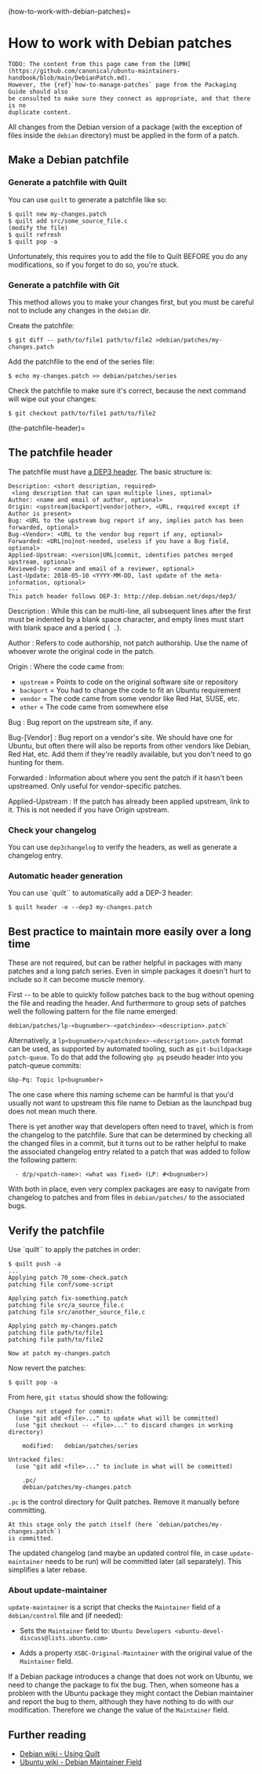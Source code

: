 (how-to-work-with-debian-patches)=
# How to work with Debian patches


```{seealso}
TODO: The content from this page came from the [UMH](https://github.com/canonical/ubuntu-maintainers-handbook/blob/main/DebianPatch.md).
However, the {ref}`how-to-manage-patches` page from the Packaging Guide should also
be consulted to make sure they connect as appropriate, and that there is no
duplicate content.
```

All changes from the Debian version of a package (with the exception of files
inside the `debian` directory) must be applied in the form of a patch.


## Make a Debian patchfile

### Generate a patchfile with Quilt

You can use `quilt` to generate a patchfile like so:

```none
$ quilt new my-changes.patch
$ quilt add src/some_source_file.c
(modify the file)
$ quilt refresh
$ quilt pop -a
```

Unfortunately, this requires you to add the file to Quilt BEFORE you do any
modifications, so if you forget to do so, you're stuck.


### Generate a patchfile with Git

This method allows you to make your changes first, but you must be careful not
to include any changes in the `debian` dir.

Create the patchfile:

```none
$ git diff -- path/to/file1 path/to/file2 >debian/patches/my-changes.patch
```

Add the patchfile to the end of the series file:

```none
$ echo my-changes.patch >> debian/patches/series
```

Check the patchfile to make sure it's correct, because the next command will
wipe out your changes:

```none
$ git checkout path/to/file1 path/to/file2
```


(the-patchfile-header)=
## The patchfile header

The patchfile must have [a DEP3 header](http://dep.debian.net/deps/dep3). The
basic structure is:

```text
Description: <short description, required>
 <long description that can span multiple lines, optional>
Author: <name and email of author, optional>
Origin: <upstream|backport|vendor|other>, <URL, required except if Author is present>
Bug: <URL to the upstream bug report if any, implies patch has been forwarded, optional>
Bug-<Vendor>: <URL to the vendor bug report if any, optional>
Forwarded: <URL|no|not-needed, useless if you have a Bug field, optional>
Applied-Upstream: <version|URL|commit, identifies patches merged upstream, optional>
Reviewed-by: <name and email of a reviewer, optional>
Last-Update: 2018-05-10 <YYYY-MM-DD, last update of the meta-information, optional>
---
This patch header follows DEP-3: http://dep.debian.net/deps/dep3/
```

Description
: While this can be multi-line, all subsequent lines after the first must be
  indented by a blank space character, and empty lines must start with
  blank space and a period (` .`).

Author
: Refers to code authorship, not patch authorship. Use the name of whoever
  wrote the original code in the patch.

Origin
: Where the code came from:

  * `upstream` = Points to code on the original software site or repository
  * `backport` = You had to change the code to fit an Ubuntu requirement
  * `vendor` = The code came from some vendor like Red Hat, SUSE, etc.
  * `other` = The code came from somewhere else

Bug
: Bug report on the upstream site, if any.

Bug-[Vendor]
: Bug report on a vendor's site. We should have one for Ubuntu, but often
  there will also be reports from other vendors like Debian, Red Hat, etc. Add
  them if they're readily available, but you don't need to go hunting for them.

Forwarded
: Information about where you sent the patch if it hasn't been upstreamed. Only
  useful for vendor-specific patches.

Applied-Upstream
: If the patch has already been applied upstream, link to it. This is not
  needed if you have Origin upstream.


### Check your changelog

You can use `dep3changelog` to verify the headers, as well as generate a
changelog entry.


### Automatic header generation

You can use `quilt`` to automatically add a DEP-3 header:

```none
$ quilt header -e --dep3 my-changes.patch
```


## Best practice to maintain more easily over a long time

These are not required, but can be rather helpful in packages with many patches
and a long patch series. Even in simple packages it doesn't hurt to include so
it can become muscle memory.

First -- to be able to quickly follow patches back to the bug without opening
the file and reading the header. And furthermore to group sets of patches well
the following pattern for the file name emerged:

```none
debian/patches/lp-<bugnumber>-<patchindex>-<description>.patch`
```

Alternatively, a `lp<bugnumber>/<patchindex>-<description>.patch` format can be
used, as supported by automated tooling, such as `git-buildpackage patch-queue`.
To do that add the following `gbp pq` pseudo header into you patch-queue
commits:

```none
Gbp-Pq: Topic lp<bugnumber>
```

The one case where this naming scheme can be harmful is that you'd usually
not want to upstream this file name to Debian as the launchpad bug does
not mean much there.

There is yet another way that developers often need to travel, which is
from the changelog to the patchfile. Sure that can be determined by
checking all the changed files in a commit, but it turns out to be rather
helpful to make the associated changelog entry related to a patch that was
added to follow the following pattern:

```none
  - d/p/<patch-name>: <what was fixed> (LP: #<bugnumber>)
```

With both in place, even very complex packages are easy to navigate from
changelog to patches and from files in `debian/patches/` to the
associated bugs.


## Verify the patchfile

Use `quilt`` to apply the patches in order:

```none
$ quilt push -a
...
Applying patch 70_some-check.patch
patching file conf/some-script

Applying patch fix-something.patch
patching file src/a_source_file.c
patching file src/another_source_file.c

Applying patch my-changes.patch
patching file path/to/file1
patching file path/to/file2

Now at patch my-changes.patch
```

Now revert the patches:

```none
$ quilt pop -a
```

From here, `git status` should show the following:

```none
Changes not staged for commit:
  (use "git add <file>..." to update what will be committed)
  (use "git checkout -- <file>..." to discard changes in working directory)

    modified:   debian/patches/series

Untracked files:
  (use "git add <file>..." to include in what will be committed)

    .pc/
    debian/patches/my-changes.patch
```

`.pc` is the control directory for Quilt patches. Remove it manually before
committing.

```{note}
At this stage only the patch itself (here `debian/patches/my-changes.patch`)
is committed.
```

The updated changelog (and maybe an updated control file, in case
`update-maintainer` needs to be run) will be committed later (all separately).
This simplifies a later rebase.


### About update-maintainer

`update-maintainer` is a script that checks the `Maintainer` field of a
`debian/control` file and (if needed):

* Sets the `Maintainer` field to:
  `Ubuntu Developers <ubuntu-devel-discuss@lists.ubuntu.com>`

* Adds a property `XSBC-Original-Maintainer` with the original value of the
  `Maintainer` field.

If a Debian package introduces a change that does not work on Ubuntu, we need
to change the package to fix the bug. Then, when someone has a problem with the
Ubuntu package they might contact the Debian maintainer and report the bug to
them, although they have nothing to do with our modification. Therefore we
change the value of the `Maintainer` field.


## Further reading

* [Debian wiki - Using Quilt](https://wiki.debian.org/UsingQuilt)
* [Ubuntu wiki - Debian Maintainer Field](https://wiki.ubuntu.com/DebianMaintainerField)

